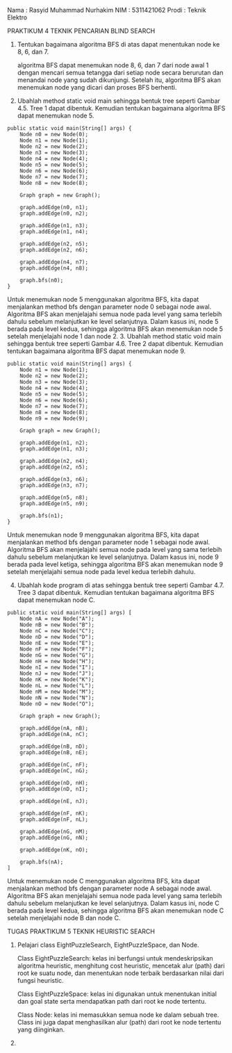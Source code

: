 Nama    : Rasyid Muhammad Nurhakim
NIM     : 5311421062
Prodi   : Teknik Elektro

PRAKTIKUM 4 TEKNIK PENCARIAN BLIND SEARCH

1. Tentukan bagaimana algoritma BFS di atas dapat menentukan node ke 8, 6, dan 7.
   
   algoritma BFS dapat menemukan node 8, 6, dan 7 dari node awal 1 dengan mencari semua tetangga dari setiap node secara berurutan dan menandai node yang sudah dikunjungi. Setelah itu, algoritma BFS akan menemukan node yang dicari dan proses BFS berhenti.
   
3. Ubahlah method static void main sehingga bentuk tree seperti Gambar 4.5. Tree 1 dapat dibentuk. Kemudian tentukan bagaimana algoritma BFS dapat menemukan node 5.
```
public static void main(String[] args) {
    Node n0 = new Node(0);
    Node n1 = new Node(1);
    Node n2 = new Node(2);
    Node n3 = new Node(3);
    Node n4 = new Node(4);
    Node n5 = new Node(5);
    Node n6 = new Node(6);
    Node n7 = new Node(7);
    Node n8 = new Node(8);

    Graph graph = new Graph();

    graph.addEdge(n0, n1);
    graph.addEdge(n0, n2);

    graph.addEdge(n1, n3);
    graph.addEdge(n1, n4);

    graph.addEdge(n2, n5);
    graph.addEdge(n2, n6);

    graph.addEdge(n4, n7);
    graph.addEdge(n4, n8);

    graph.bfs(n0);
}
```
Untuk menemukan node 5 menggunakan algoritma BFS, kita dapat menjalankan method bfs dengan parameter node 0 sebagai node awal. Algoritma BFS akan menjelajahi semua node pada level yang sama terlebih dahulu sebelum melanjutkan ke level selanjutnya. Dalam kasus ini, node 5 berada pada level kedua, sehingga algoritma BFS akan menemukan node 5 setelah menjelajahi node 1 dan node 2.
3. Ubahlah method static void main sehingga bentuk tree seperti Gambar 4.6. Tree 2 dapat dibentuk. Kemudian tentukan bagaimana algoritma BFS dapat menemukan node 9.
```
public static void main(String[] args) {
    Node n1 = new Node(1);
    Node n2 = new Node(2);
    Node n3 = new Node(3);
    Node n4 = new Node(4);
    Node n5 = new Node(5);
    Node n6 = new Node(6);
    Node n7 = new Node(7);
    Node n8 = new Node(8);
    Node n9 = new Node(9);

    Graph graph = new Graph();

    graph.addEdge(n1, n2);
    graph.addEdge(n1, n3);

    graph.addEdge(n2, n4);
    graph.addEdge(n2, n5);

    graph.addEdge(n3, n6);
    graph.addEdge(n3, n7);

    graph.addEdge(n5, n8);
    graph.addEdge(n5, n9);

    graph.bfs(n1);
}
```
   Untuk menemukan node 9 menggunakan algoritma BFS, kita dapat menjalankan method bfs dengan parameter node 1 sebagai node awal. Algoritma BFS akan menjelajahi semua node pada level yang sama terlebih dahulu sebelum melanjutkan ke level selanjutnya. Dalam kasus ini, node 9 berada pada level ketiga, sehingga algoritma BFS akan menemukan node 9 setelah menjelajahi semua node pada level kedua terlebih dahulu.

4. Ubahlah kode program di atas sehingga bentuk tree seperti Gambar 4.7. Tree 3 dapat dibentuk. Kemudian tentukan bagaimana algoritma BFS dapat menemukan node C.
```
public static void main(String[] args) [
    Node nA = new Node("A");
    Node nB = new Node("B");
    Node nC = new Node("C");
    Node nD = new Node("D");
    Node nE = new Node("E");
    Node nF = new Node("F");
    Node nG = new Node("G");
    Node nH = new Node("H");
    Node nI = new Node("I");
    Node nJ = new Node("J");
    Node nK = new Node("K");
    Node nL = new Node("L");
    Node nM = new Node("M");
    Node nN = new Node("N");
    Node nO = new Node("O");

    Graph graph = new Graph();

    graph.addEdge(nA, nB);
    graph.addEdge(nA, nC);

    graph.addEdge(nB, nD);
    graph.addEdge(nB, nE);

    graph.addEdge(nC, nF);
    graph.addEdge(nC, nG);

    graph.addEdge(nD, nH);
    graph.addEdge(nD, nI);

    graph.addEdge(nE, nJ);

    graph.addEdge(nF, nK);
    graph.addEdge(nF, nL);

    graph.addEdge(nG, nM);
    graph.addEdge(nG, nN);

    graph.addEdge(nK, nO);

    graph.bfs(nA);
]
```
Untuk menemukan node C menggunakan algoritma BFS, kita dapat menjalankan method bfs dengan parameter node A sebagai node awal. Algoritma BFS akan menjelajahi semua node pada level yang sama terlebih dahulu sebelum melanjutkan ke level selanjutnya. Dalam kasus ini, node C berada pada level kedua, sehingga algoritma BFS akan menemukan node C setelah menjelajahi node B dan node C.



TUGAS PRAKTIKUM 5 TEKNIK HEURISTIC SEARCH

1. Pelajari class EightPuzzleSearch, EightPuzzleSpace, dan Node.

   Class EightPuzzleSearch: kelas ini berfungsi untuk mendeskripsikan algoritma heuristic, menghitung cost heuristic, mencetak alur (path) dari root ke suatu node, dan menentukan node terbaik berdasarkan nilai dari fungsi heuristic.
   
   Class EightPuzzleSpace: kelas ini digunakan untuk menentukan initial dan goal state serta mendapatkan path dari root ke node tertentu.
   
   Class Node: kelas ini memasukkan semua node ke dalam sebuah tree. Class ini juga dapat menghasilkan alur (path) dari root ke node tertentu yang diinginkan.

2. 
